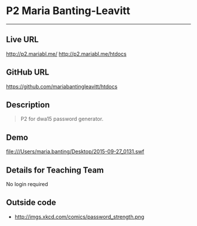# P2 Maria Banting-Leavitt

----
## Live URL
<http://p2.mariabl.me/>
<http://p2.mariabl.me/htdocs>

## GitHub URL
<https://github.com/mariabantingleavitt/htdocs>

## Description
> P2 for dwa15 password generator.

## Demo
<file:///Users/maria.banting/Desktop/2015-09-27_0131.swf>

## Details for Teaching Team
No login required

## Outside code
* http://imgs.xkcd.com/comics/password_strength.png
